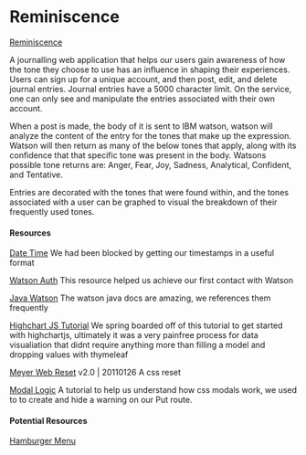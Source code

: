 # Reminiscence

[Reminiscence](https://reminiscences.herokuapp.com/)

A journalling web application that helps our users gain awareness of how the tone  they choose to use has an influence in shaping their experiences. 
Users can sign up for a unique account, and then post, edit, and delete journal entries. Journal entries have a 5000 character limit. On the service, one can only see and manipulate the entries associated with their own account. 

When a post is made, the body of it is sent to IBM watson, watson will analyze the content of the entry for the tones that make up the expression. Watson will then return as many of the below tones that apply, along with its confidence that that specific tone was present in the body. Watsons possible tone returns are: Anger, Fear, Joy, Sadness, Analytical, Confident, and Tentative.

Entries are decorated with the tones that were found within, and the tones associated with a user can be graphed to visual the breakdown of their frequently used tones.


#### Resources
[Date Time](http://tutorials.jenkov.com/java-internationalization/simpledateformat.html)
We had been blocked by getting our timestamps in a useful format

[Watson Auth](https://github.com/watson-developer-cloud/java-sdk#installation)
This resource helped us achieve our first contact with Watson

[Java Watson](https://cloud.ibm.com/apidocs/tone-analyzer?code=java)
The watson java docs are amazing, we references them frequently

[Highchart JS Tutorial](https://github.com/Java-Techie-jt/Spring-HighChart-Graph)
We spring boarded off of this tutorial to get started with highchartjs, ultimately it was a very painfree process for data visualiation that didnt require anything more than filling a model and dropping values with thymeleaf

[Meyer Web Reset](http://meyerweb.com/eric/tools/css/reset/)  v2.0 | 20110126
A css reset

[Modal Logic](https://ctrlq.org/code/20083-modal-popup-css)
A tutorial to help us understand how css modals work, we used to to create and hide a warning on our Put route. 

#### Potential Resources
[Hamburger Menu](https://codepen.io/erikterwan/pen/EVzeRP)
